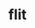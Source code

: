 ---
title: "flit"
layout: cache
categories: [package, develop]
meta: {"compilers": ["cce@=18.0.0", "gcc@=11.4.0", "oneapi@=2024.2.1"], "num_specs": 18, "num_specs_by_stack": {"e4s": 6, "e4s-cray-rhel": 6, "e4s-oneapi": 6, "root": 18}, "oss": ["rhel8", "ubuntu22.04"], "platforms": ["linux"], "stacks": ["e4s", "e4s-cray-rhel", "e4s-oneapi", "root"], "targets": ["x86_64_v3"], "versions": ["2.1.0"]}
spec_details: [{"compiler": "cce@=18.0.0", "hash": "5bxudkmsf3l2xs4aeq7io72xlsbnkonr", "os": "rhel8", "platform": "linux", "size": "-", "stacks": ["e4s-cray-rhel", "root"], "target": "x86_64_v3", "variants": ["build_system=makefile"], "versions": ["2.1.0"]}, {"compiler": "oneapi@=2024.2.1", "hash": "aezb24peplpxbriuezmclv7rgwrgkmgu", "os": "ubuntu22.04", "platform": "linux", "size": "-", "stacks": ["e4s-oneapi", "root"], "target": "x86_64_v3", "variants": ["build_system=makefile"], "versions": ["2.1.0"]}, {"compiler": "oneapi@=2024.2.1", "hash": "bruyladspvxmz4s4tziibptqwesvdar5", "os": "ubuntu22.04", "platform": "linux", "size": "-", "stacks": ["e4s-oneapi", "root"], "target": "x86_64_v3", "variants": ["build_system=makefile"], "versions": ["2.1.0"]}, {"compiler": "cce@=18.0.0", "hash": "c57slnfddmkutalas22fazcep4ktt5dw", "os": "rhel8", "platform": "linux", "size": "-", "stacks": ["e4s-cray-rhel", "root"], "target": "x86_64_v3", "variants": ["build_system=makefile"], "versions": ["2.1.0"]}, {"compiler": "gcc@=11.4.0", "hash": "cl2fzf5rfhwd4mmaz6e76ashkv3tkiob", "os": "ubuntu22.04", "platform": "linux", "size": "-", "stacks": ["e4s", "root"], "target": "x86_64_v3", "variants": ["build_system=makefile"], "versions": ["2.1.0"]}, {"compiler": "oneapi@=2024.2.1", "hash": "frpxsgjotl76jdvht5f6tqbotp6gsv6d", "os": "ubuntu22.04", "platform": "linux", "size": "-", "stacks": ["e4s-oneapi", "root"], "target": "x86_64_v3", "variants": ["build_system=makefile"], "versions": ["2.1.0"]}, {"compiler": "cce@=18.0.0", "hash": "hqwfdrz77atsxvcbk5uc4vygmqidx6fr", "os": "rhel8", "platform": "linux", "size": "-", "stacks": ["e4s-cray-rhel", "root"], "target": "x86_64_v3", "variants": ["build_system=makefile"], "versions": ["2.1.0"]}, {"compiler": "gcc@=11.4.0", "hash": "jjcyjwopmoisfsnj4mwsvr5kinrf3kmp", "os": "ubuntu22.04", "platform": "linux", "size": "-", "stacks": ["e4s", "root"], "target": "x86_64_v3", "variants": ["build_system=makefile"], "versions": ["2.1.0"]}, {"compiler": "oneapi@=2024.2.1", "hash": "kkmakrlutgs744mi66quw6dmxtqjs3b2", "os": "ubuntu22.04", "platform": "linux", "size": "-", "stacks": ["e4s-oneapi", "root"], "target": "x86_64_v3", "variants": ["build_system=makefile"], "versions": ["2.1.0"]}, {"compiler": "cce@=18.0.0", "hash": "ngwgt2u7r25lwmkpri7diqu37epecws3", "os": "rhel8", "platform": "linux", "size": "-", "stacks": ["e4s-cray-rhel", "root"], "target": "x86_64_v3", "variants": ["build_system=makefile"], "versions": ["2.1.0"]}, {"compiler": "gcc@=11.4.0", "hash": "nyakpgytvg7h6ugb4ppyzmjpy2zavras", "os": "ubuntu22.04", "platform": "linux", "size": "-", "stacks": ["e4s", "root"], "target": "x86_64_v3", "variants": ["build_system=makefile"], "versions": ["2.1.0"]}, {"compiler": "gcc@=11.4.0", "hash": "pa2pbqcoh24ounpoglq3s6akrzcmleup", "os": "ubuntu22.04", "platform": "linux", "size": "-", "stacks": ["e4s", "root"], "target": "x86_64_v3", "variants": ["build_system=makefile"], "versions": ["2.1.0"]}, {"compiler": "oneapi@=2024.2.1", "hash": "prdxiuaghrkfm5ulk2ix2cmkxdin5sp2", "os": "ubuntu22.04", "platform": "linux", "size": "-", "stacks": ["e4s-oneapi", "root"], "target": "x86_64_v3", "variants": ["build_system=makefile"], "versions": ["2.1.0"]}, {"compiler": "gcc@=11.4.0", "hash": "sgoabqqppek5zuv5bnsa4kybpd5tpksp", "os": "ubuntu22.04", "platform": "linux", "size": "-", "stacks": ["e4s", "root"], "target": "x86_64_v3", "variants": ["build_system=makefile"], "versions": ["2.1.0"]}, {"compiler": "oneapi@=2024.2.1", "hash": "tgzscapnezu55puloewghh4irpbdbyr6", "os": "ubuntu22.04", "platform": "linux", "size": "-", "stacks": ["e4s-oneapi", "root"], "target": "x86_64_v3", "variants": ["build_system=makefile"], "versions": ["2.1.0"]}, {"compiler": "cce@=18.0.0", "hash": "wk42ulsk62sdfbzvrpsryamo47jhla64", "os": "rhel8", "platform": "linux", "size": "-", "stacks": ["e4s-cray-rhel", "root"], "target": "x86_64_v3", "variants": ["build_system=makefile"], "versions": ["2.1.0"]}, {"compiler": "cce@=18.0.0", "hash": "wmqtrzt4mjx57e6mdevrbr2lac7tecmk", "os": "rhel8", "platform": "linux", "size": "-", "stacks": ["e4s-cray-rhel", "root"], "target": "x86_64_v3", "variants": ["build_system=makefile"], "versions": ["2.1.0"]}, {"compiler": "gcc@=11.4.0", "hash": "x24gzdrzt44rtpa27n2vdzcrdfjj3kzx", "os": "ubuntu22.04", "platform": "linux", "size": "-", "stacks": ["e4s", "root"], "target": "x86_64_v3", "variants": ["build_system=makefile"], "versions": ["2.1.0"]}]
---
